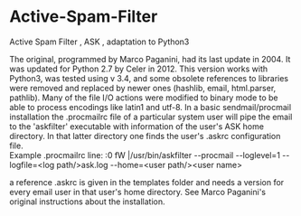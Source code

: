 # Active-Spam-Filter
Active Spam Filter , ASK , adaptation to Python3

The original, programmed by Marco Paganini, had its last update in 2004. It was updated for Python 2.7 by Celer in 2012.
This version works with Python3, was tested using v 3.4, and some obsolete references to libraries were removed and replaced by newer ones (hashlib, email, html.parser, pathlib). Many of the file I/O actions were modified to binary mode to be able to process encodings like latin1 and utf-8.
In a basic sendmail/procmail installation the .procmailrc file of a particular system user will pipe the email to the 'askfilter' executable with information of the user's ASK home directory. In that latter directory one finds the user's .askrc configuration file.  
Example .procmailrc line:
:0 fW
|/usr/bin/askfilter --procmail --loglevel=1 --logfile=\<log path/\>ask.log --home=\<user path/\>\<user name\>
  
a reference .askrc is given in the templates folder and needs a version for every email user in that user's home directory.
See Marco Paganini's original instructions about the installation.
